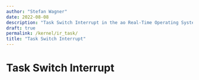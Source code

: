 ```yaml
---
author: "Stefan Wagner"
date: 2022-08-08
description: "Task Switch Interrupt in the ao Real-Time Operating System (RTOS)."
draft: true
permalink: /kernel/ir_task/
title: "Task Switch Interrupt"
---
```


# Task Switch Interrupt

